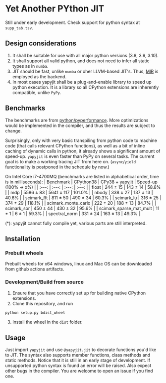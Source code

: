 # Yet Another PYthon JIT
Still under early development. Check support for python syntax at `supp_tab.tsv`.

## Design considerations
1. It shall be suitable for use with all major python versions (3.8, 3.9, 3.10).
2. It shall support all valid python, and does not need to infer all static types as in `numba`.
3. JIT should be fast, unlike `numba` or oher LLVM-based JIT's. Thus, [MIR](https://github.com/vnmakarov/mir) is employed as the backend.
4. In most cases yapyjit shall be a plug-and-enable library to speed up python execution. It is a library so all CPython extensions are inherently compatible, unlike `PyPy`.

## Benchmarks
The benchmarks are from [python/pyperformance](https://github.com/python/pyperformance). More optimizations would be implemented in the compiler, and thus the results are subject to change.

Surprisingly, only with very basic transpiling from python code to machine code (that calls relevant CPython functions), as well as a bit of inline caching of dynamic calls in python, it already shows a significant amount of speed-up. `yapyjit` is even faster than PyPy on several tasks. The current goal is to make a working tracing JIT from here on. (`async`/`yield` functionality is postponed in the schedule by now.)

On Intel Core i7-4700MQ (benchmarks are listed in alphabetical order, time is in milliseconds):
| Benchmark | CPython38 | CPy38 + yapyjit | Speed-up (100% → x%) |
| :---: | :---: | :---: | :---: |
| float | 244 ± 15 | 143 ± 14 | 58.8% |
| mdp | 5586 ± 83 | 5641 ± 117 | 101.0% |
| nbody | 338 ± 27 | 137 ± 13 | 40.6% |
| scimark_fft | 811 ± 50 | 490 ± 34 | 60.3% |
| scimark_lu | 316 ± 25 | 374 ± 29 | 118.1% |
| scimark_monte_carlo | 222 ± 20 | 188 ± 13 | 84.7% |
| scimark_sor | 450 ± 44 | 430 ± 32 | 95.6% |
| scimark_sparse_mat_mult | 11 ± 1 | 6 ± 1 | 59.3% |
| spectral_norm | 331 ± 24 | 163 ± 13 | 49.3% |


(*): yapyjit cannot fully compile yet, various parts are still interpreted.

## Installation
### Prebuilt wheels
Prebuilt wheels for x64 windows, linux and Mac OS can be downloaded from github actions artifacts.

### Development/Build from source
1. Ensure that you have correctly set up for building native CPython extensions.
2. Clone this repository, and run
```sh
python setup.py bdist_wheel
```
3. Install the wheel in the `dist` folder.

## Usage
Just import `yapyjit` and use `@yapyjit.jit` to decorate functions you'd like to JIT. The syntax also supports member functions, class methods and static methods. Notice that it is still in an early stage of development. If unsupported python syntax is found an error will be raised. Also expect other bugs in the compiler. You are welcome to open an issue if you find one.
